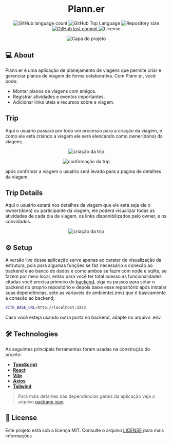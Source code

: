 <h1 align="center">
  Plann.er
</h1>

<p align="center">
  <img alt="GitHub language count" src="https://img.shields.io/github/languages/count/danielegiidio/planner_backend">

  <img alt="GitHub Top Language" src="https://img.shields.io/github/languages/top/danielegiidio/planner_backend" />

  <img alt="Repository size" src="https://img.shields.io/github/repo-size/danielegiidio/planner_backend">
  
  <a href="https://github.com/danielegiidio/planner_backend/commits/master">
    <img alt="GitHub last commit" src="https://img.shields.io/github/last-commit/danielegiidio/planner_backend">
  </a>
    
   <img alt="License" src="https://img.shields.io/badge/license-MIT-blue">


</p>

<p align="center" >
  <img src="https://i.ibb.co/4Yxy26c/Captura-de-tela-2024-08-08-100223.png" alt="Capa do projeto"  />
</p>


## 💻 About

Plann.er é uma aplicação de planejamento de viagens que permite criar e gerenciar planos de viagem de forma colaborativa. Com Plann.er, você pode:

- Montar planos de viagens com amigos.
- Registrar atividades e eventos importantes.
- Adicionar links úteis e recursos sobre a viagem.


## Trip

Aqui o usuário passará por todo um processo para a criação da viagem, e como ele está criando a viagem ele será elencando como owner(dono) da viagem;

<p align="center" >
	<img src="https://i.ibb.co/HBg4m3N/Captura-de-tela-2024-08-08-100540.png" alt="criação da trip">
</p>
<p align="center" >
<img src="https://i.ibb.co/NYDdHQS/Captura-de-tela-2024-08-08-100550.png" alt="confirmação da trip">
</p>

após confirmar a viagem o usuário será levado para a pagina de detalhes da viagem.



## Trip Details
Aqui o usuário estará nos detalhes da viagem que ele está seja ele o owner(dono) ou participante da viagem, ele poderá visualizar todas as atividades de cada dia da viagem, os links disponibilizados pelo owner, e os convidados.

<p align="center" >
	<img src="https://i.ibb.co/HdXPy1x/Captura-de-tela-2024-08-08-160624.png" alt="criação da trip">
</p>


## ⚙ Setup

A versão live dessa aplicação serve apenas ao carater de visualização da estrutura, pois para algumas funções se faz necessário a conexão ao backend e ao banco de dados e como ambos se fazm com node e sqlite, se fazem por meio local, então para você ter total acesso as funcionalidades citadas você precisa primeiro do  <a href="https://github.com/DanielEgiidio/planner_backend">backend</a>, siga os passos para setar o backend no proprio repositório e depois baixe esse repositório após instalar suas dependências, sete as variaveis de ambiente(.env) que é basicamente a conexão ao backend;
```bash
VITE_BASE_URL=http://localhost:3333
```
Caso você esteja usando outra porta no backend, adapte no arquivo .env.

## 🛠 Technologies

As seguintes principais ferramentas foram usadas na construção do projeto:

- **[TypeScript](https://www.typescriptlang.org/)**
- **[React](https://react.dev/)**
- **[Vite](https://vitejs.dev/guide/)**
- **[Axios](https://axios-http.com/ptbr/docs/intro)**
- **[Tailwind](https://tailwindcss.com/)**

> Para mais detalhes das dependências gerais da aplicação veja o arquivo [package.json](./package.json)


## 📝 License

Este projeto está sob a licença MIT. Consulte o arquivo [LICENSE](./LICENSE) para mais informações

